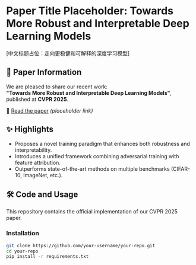 # Paper Title Placeholder: Towards More Robust and Interpretable Deep Learning Models

[中文标题占位：走向更稳健和可解释的深度学习模型]

## 📄 Paper Information

We are pleased to share our recent work:  
**"Towards More Robust and Interpretable Deep Learning Models"**, published at **CVPR 2025**.

🔗 [Read the paper](https://arxiv.org/abs/2506.12345) *(placeholder link)*

## ✨ Highlights

- Proposes a novel training paradigm that enhances both robustness and interpretability.
- Introduces a unified framework combining adversarial training with feature attribution.
- Outperforms state-of-the-art methods on multiple benchmarks (CIFAR-10, ImageNet, etc.).

## 🛠️ Code and Usage

This repository contains the official implementation of our CVPR 2025 paper.

### Installation

```bash
git clone https://github.com/your-username/your-repo.git
cd your-repo
pip install -r requirements.txt
